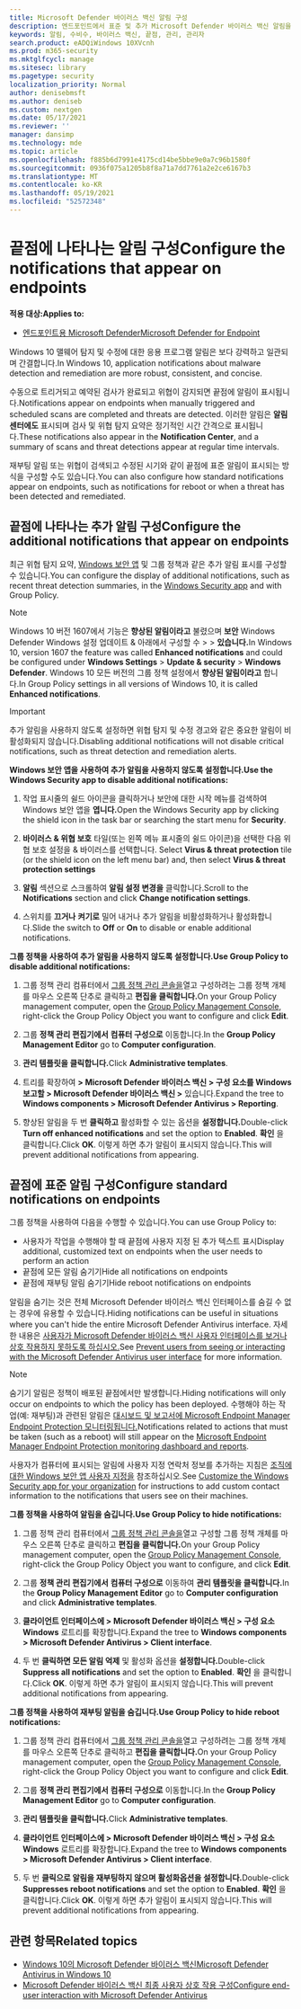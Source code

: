 ```yaml
---
title: Microsoft Defender 바이러스 백신 알림 구성
description: 엔드포인트에서 표준 및 추가 Microsoft Defender 바이러스 백신 알림을 모두 구성하고 사용자 지정하는 방법을 알아봅니다.
keywords: 알림, 수비수, 바이러스 백신, 끝점, 관리, 관리자
search.product: eADQiWindows 10XVcnh
ms.prod: m365-security
ms.mktglfcycl: manage
ms.sitesec: library
ms.pagetype: security
localization_priority: Normal
author: denisebmsft
ms.author: deniseb
ms.custom: nextgen
ms.date: 05/17/2021
ms.reviewer: ''
manager: dansimp
ms.technology: mde
ms.topic: article
ms.openlocfilehash: f885b6d7991e4175cd14be5bbe9e0a7c96b1580f
ms.sourcegitcommit: 0936f075a1205b8f8a71a7dd7761a2e2ce6167b3
ms.translationtype: MT
ms.contentlocale: ko-KR
ms.lasthandoff: 05/19/2021
ms.locfileid: "52572348"
---
```

# <a name="configure-the-notifications-that-appear-on-endpoints"></a><span data-ttu-id="d2d22-104">끝점에 나타나는 알림 구성</span><span class="sxs-lookup"><span data-stu-id="d2d22-104">Configure the notifications that appear on endpoints</span></span>

<span data-ttu-id="d2d22-105">**적용 대상:**</span><span class="sxs-lookup"><span data-stu-id="d2d22-105">**Applies to:**</span></span>

- [<span data-ttu-id="d2d22-106">엔드포인트용 Microsoft Defender</span><span class="sxs-lookup"><span data-stu-id="d2d22-106">Microsoft Defender for Endpoint</span></span>](/microsoft-365/security/defender-endpoint/)

<span data-ttu-id="d2d22-107">Windows 10 맬웨어 탐지 및 수정에 대한 응용 프로그램 알림은 보다 강력하고 일관되며 간결합니다.</span><span class="sxs-lookup"><span data-stu-id="d2d22-107">In Windows 10, application notifications about malware detection and remediation are more robust, consistent, and concise.</span></span>

<span data-ttu-id="d2d22-108">수동으로 트리거되고 예약된 검사가 완료되고 위협이 감지되면 끝점에 알림이 표시됩니다.</span><span class="sxs-lookup"><span data-stu-id="d2d22-108">Notifications appear on endpoints when manually triggered and scheduled scans are completed and threats are detected.</span></span> <span data-ttu-id="d2d22-109">이러한 알림은 **알림 센터에도** 표시되며 검사 및 위협 탐지 요약은 정기적인 시간 간격으로 표시됩니다.</span><span class="sxs-lookup"><span data-stu-id="d2d22-109">These notifications also appear in the **Notification Center**, and a summary of scans and threat detections appear at regular time intervals.</span></span>

<span data-ttu-id="d2d22-110">재부팅 알림 또는 위협이 검색되고 수정된 시기와 같이 끝점에 표준 알림이 표시되는 방식을 구성할 수도 있습니다.</span><span class="sxs-lookup"><span data-stu-id="d2d22-110">You can also configure how standard notifications appear on endpoints, such as notifications for reboot or when a threat has been detected and remediated.</span></span>

## <a name="configure-the-additional-notifications-that-appear-on-endpoints"></a><span data-ttu-id="d2d22-111">끝점에 나타나는 추가 알림 구성</span><span class="sxs-lookup"><span data-stu-id="d2d22-111">Configure the additional notifications that appear on endpoints</span></span>

<span data-ttu-id="d2d22-112">최근 위협 탐지 요약, [Windows 보안 앱](microsoft-defender-security-center-antivirus.md) 및 그룹 정책과 같은 추가 알림 표시를 구성할 수 있습니다.</span><span class="sxs-lookup"><span data-stu-id="d2d22-112">You can configure the display of additional notifications, such as recent threat detection summaries, in the [Windows Security app](microsoft-defender-security-center-antivirus.md) and with Group Policy.</span></span>

> [!NOTE]
> <span data-ttu-id="d2d22-113">Windows 10 버전 1607에서 기능은 **향상된 알림이라고** 불렸으며 **보안** Windows Defender Windows 설정 업데이트 & 아래에서 구성할 수  >    >  **있습니다.**</span><span class="sxs-lookup"><span data-stu-id="d2d22-113">In Windows 10, version 1607 the feature was called **Enhanced notifications** and could be configured under **Windows Settings** > **Update & security** > **Windows Defender**.</span></span> <span data-ttu-id="d2d22-114">Windows 10 모든 버전의 그룹 정책 설정에서 **향상된 알림이라고** 합니다.</span><span class="sxs-lookup"><span data-stu-id="d2d22-114">In Group Policy settings in all versions of Windows 10, it is called **Enhanced notifications**.</span></span>

> [!IMPORTANT]
> <span data-ttu-id="d2d22-115">추가 알림을 사용하지 않도록 설정하면 위협 탐지 및 수정 경고와 같은 중요한 알림이 비활성화되지 않습니다.</span><span class="sxs-lookup"><span data-stu-id="d2d22-115">Disabling additional notifications will not disable critical notifications, such as threat detection and remediation alerts.</span></span>

<span data-ttu-id="d2d22-116">**Windows 보안 앱을 사용하여 추가 알림을 사용하지 않도록 설정합니다.**</span><span class="sxs-lookup"><span data-stu-id="d2d22-116">**Use the Windows Security app to disable additional notifications:**</span></span>

1. <span data-ttu-id="d2d22-117">작업 표시줄의 쉴드 아이콘을 클릭하거나 보안에 대한 시작 메뉴를 검색하여 Windows 보안 앱을 **엽니다.**</span><span class="sxs-lookup"><span data-stu-id="d2d22-117">Open the Windows Security app by clicking the shield icon in the task bar or searching the start menu for **Security**.</span></span>

2. <span data-ttu-id="d2d22-118">**바이러스 & 위협 보호** 타일(또는 왼쪽 메뉴 표시줄의 쉴드 아이콘)을 선택한 다음 위협 보호 설정을 & 바이러스를 선택합니다. </span><span class="sxs-lookup"><span data-stu-id="d2d22-118">Select **Virus & threat protection** tile (or the shield icon on the left menu bar) and, then select **Virus & threat protection settings**</span></span>

3. <span data-ttu-id="d2d22-119">**알림** 섹션으로 스크롤하여 **알림 설정 변경을** 클릭합니다.</span><span class="sxs-lookup"><span data-stu-id="d2d22-119">Scroll to the **Notifications** section and click **Change notification settings**.</span></span>

4. <span data-ttu-id="d2d22-120">스위치를 **끄거나** **켜기로** 밀어 내거나 추가 알림을 비활성화하거나 활성화합니다.</span><span class="sxs-lookup"><span data-stu-id="d2d22-120">Slide the switch to **Off** or **On** to disable or enable additional notifications.</span></span>

<span data-ttu-id="d2d22-121">**그룹 정책을 사용하여 추가 알림을 사용하지 않도록 설정합니다.**</span><span class="sxs-lookup"><span data-stu-id="d2d22-121">**Use Group Policy to disable additional notifications:**</span></span>

1. <span data-ttu-id="d2d22-122">그룹 정책 관리 컴퓨터에서 [그룹 정책 관리 콘솔을](/previous-versions/windows/it-pro/windows-server-2008-R2-and-2008/cc731212(v=ws.11))열고 구성하려는 그룹 정책 개체를 마우스 오른쪽 단추로 클릭하고 **편집을 클릭합니다.**</span><span class="sxs-lookup"><span data-stu-id="d2d22-122">On your Group Policy management computer, open the [Group Policy Management Console](/previous-versions/windows/it-pro/windows-server-2008-R2-and-2008/cc731212(v=ws.11)), right-click the Group Policy Object you want to configure and click **Edit**.</span></span>

2. <span data-ttu-id="d2d22-123">그룹 **정책 관리 편집기에서** **컴퓨터 구성으로** 이동합니다.</span><span class="sxs-lookup"><span data-stu-id="d2d22-123">In the **Group Policy Management Editor** go to **Computer configuration**.</span></span>

3. <span data-ttu-id="d2d22-124">**관리 템플릿을 클릭합니다.**</span><span class="sxs-lookup"><span data-stu-id="d2d22-124">Click **Administrative templates**.</span></span>

4. <span data-ttu-id="d2d22-125">트리를 확장하여 **> Microsoft Defender 바이러스 백신 > 구성 요소를 Windows 보고할 > Microsoft Defender 바이러스 백신 >** 있습니다.</span><span class="sxs-lookup"><span data-stu-id="d2d22-125">Expand the tree to **Windows components > Microsoft Defender Antivirus > Reporting**.</span></span>

5. <span data-ttu-id="d2d22-126">향상된 알림을 두 번 **클릭하고** 활성화할 수 있는 옵션을 **설정합니다.**</span><span class="sxs-lookup"><span data-stu-id="d2d22-126">Double-click **Turn off enhanced notifications** and set the option to **Enabled**.</span></span> <span data-ttu-id="d2d22-127">**확인** 을 클릭합니다.</span><span class="sxs-lookup"><span data-stu-id="d2d22-127">Click **OK**.</span></span> <span data-ttu-id="d2d22-128">이렇게 하면 추가 알림이 표시되지 않습니다.</span><span class="sxs-lookup"><span data-stu-id="d2d22-128">This will prevent additional notifications from appearing.</span></span>

## <a name="configure-standard-notifications-on-endpoints"></a><span data-ttu-id="d2d22-129">끝점에 표준 알림 구성</span><span class="sxs-lookup"><span data-stu-id="d2d22-129">Configure standard notifications on endpoints</span></span>

<span data-ttu-id="d2d22-130">그룹 정책을 사용하여 다음을 수행할 수 있습니다.</span><span class="sxs-lookup"><span data-stu-id="d2d22-130">You can use Group Policy to:</span></span>

- <span data-ttu-id="d2d22-131">사용자가 작업을 수행해야 할 때 끝점에 사용자 지정 된 추가 텍스트 표시</span><span class="sxs-lookup"><span data-stu-id="d2d22-131">Display additional, customized text on endpoints when the user needs to perform an action</span></span>
- <span data-ttu-id="d2d22-132">끝점에 모든 알림 숨기기</span><span class="sxs-lookup"><span data-stu-id="d2d22-132">Hide all notifications on endpoints</span></span>
- <span data-ttu-id="d2d22-133">끝점에 재부팅 알림 숨기기</span><span class="sxs-lookup"><span data-stu-id="d2d22-133">Hide reboot notifications on endpoints</span></span>

<span data-ttu-id="d2d22-134">알림을 숨기는 것은 전체 Microsoft Defender 바이러스 백신 인터페이스를 숨길 수 없는 경우에 유용할 수 있습니다.</span><span class="sxs-lookup"><span data-stu-id="d2d22-134">Hiding notifications can be useful in situations where you can't hide the entire Microsoft Defender Antivirus interface.</span></span> <span data-ttu-id="d2d22-135">자세한 내용은 [사용자가 Microsoft Defender 바이러스 백신 사용자 인터페이스를 보거나 상호 작용하지 못하도록 하십시오.](prevent-end-user-interaction-microsoft-defender-antivirus.md)</span><span class="sxs-lookup"><span data-stu-id="d2d22-135">See [Prevent users from seeing or interacting with the Microsoft Defender Antivirus user interface](prevent-end-user-interaction-microsoft-defender-antivirus.md) for more information.</span></span> 

> [!NOTE]
> <span data-ttu-id="d2d22-136">숨기기 알림은 정책이 배포된 끝점에서만 발생합니다.</span><span class="sxs-lookup"><span data-stu-id="d2d22-136">Hiding notifications will only occur on endpoints to which the policy has been deployed.</span></span> <span data-ttu-id="d2d22-137">수행해야 하는 작업(예: 재부팅)과 관련된 알림은 [대시보드 및 보고서에 Microsoft Endpoint Manager Endpoint Protection 모니터링됩니다.](/configmgr/protect/deploy-use/monitor-endpoint-protection)</span><span class="sxs-lookup"><span data-stu-id="d2d22-137">Notifications related to actions that must be taken (such as a reboot) will still appear on the [Microsoft Endpoint Manager Endpoint Protection monitoring dashboard and reports](/configmgr/protect/deploy-use/monitor-endpoint-protection).</span></span> 

<span data-ttu-id="d2d22-138">사용자가 컴퓨터에 표시되는 알림에 사용자 지정 연락처 정보를 추가하는 지침은 [조직에 대한 Windows 보안 앱 사용자 지정을](/windows/security/threat-protection/windows-defender-security-center/windows-defender-security-center) 참조하십시오.</span><span class="sxs-lookup"><span data-stu-id="d2d22-138">See [Customize the Windows Security app for your organization](/windows/security/threat-protection/windows-defender-security-center/windows-defender-security-center) for instructions to add custom contact information to the notifications that users see on their machines.</span></span>

<span data-ttu-id="d2d22-139">**그룹 정책을 사용하여 알림을 숨깁니다.**</span><span class="sxs-lookup"><span data-stu-id="d2d22-139">**Use Group Policy to hide notifications:**</span></span>

1. <span data-ttu-id="d2d22-140">그룹 정책 관리 컴퓨터에서 [그룹 정책 관리 콘솔을](/previous-versions/windows/it-pro/windows-server-2008-R2-and-2008/cc731212(v=ws.11))열고 구성할 그룹 정책 개체를 마우스 오른쪽 단추로 클릭하고 **편집을 클릭합니다.**</span><span class="sxs-lookup"><span data-stu-id="d2d22-140">On your Group Policy management computer, open the [Group Policy Management Console](/previous-versions/windows/it-pro/windows-server-2008-R2-and-2008/cc731212(v=ws.11)), right-click the Group Policy Object you want to configure, and click **Edit**.</span></span>

2. <span data-ttu-id="d2d22-141">그룹 **정책 관리 편집기에서** **컴퓨터 구성으로** 이동하여 **관리 템플릿을 클릭합니다.**</span><span class="sxs-lookup"><span data-stu-id="d2d22-141">In the **Group Policy Management Editor** go to **Computer configuration** and click **Administrative templates**.</span></span>

3. <span data-ttu-id="d2d22-142">**클라이언트 인터페이스에 > Microsoft Defender 바이러스 백신 > 구성 요소Windows** 로트리를 확장합니다.</span><span class="sxs-lookup"><span data-stu-id="d2d22-142">Expand the tree to **Windows components > Microsoft Defender Antivirus > Client interface**.</span></span> 

4. <span data-ttu-id="d2d22-143">두 번 **클릭하면 모든 알림 억제** 및 활성화 옵션을 **설정합니다.**</span><span class="sxs-lookup"><span data-stu-id="d2d22-143">Double-click **Suppress all notifications** and set the option to **Enabled**.</span></span> <span data-ttu-id="d2d22-144">**확인** 을 클릭합니다.</span><span class="sxs-lookup"><span data-stu-id="d2d22-144">Click **OK**.</span></span> <span data-ttu-id="d2d22-145">이렇게 하면 추가 알림이 표시되지 않습니다.</span><span class="sxs-lookup"><span data-stu-id="d2d22-145">This will prevent additional notifications from appearing.</span></span>

<span data-ttu-id="d2d22-146">**그룹 정책을 사용하여 재부팅 알림을 숨깁니다.**</span><span class="sxs-lookup"><span data-stu-id="d2d22-146">**Use Group Policy to hide reboot notifications:**</span></span>

1. <span data-ttu-id="d2d22-147">그룹 정책 관리 컴퓨터에서 [그룹 정책 관리 콘솔을](/previous-versions/windows/it-pro/windows-server-2008-R2-and-2008/cc731212(v=ws.11))열고 구성하려는 그룹 정책 개체를 마우스 오른쪽 단추로 클릭하고 **편집을 클릭합니다.**</span><span class="sxs-lookup"><span data-stu-id="d2d22-147">On your Group Policy management computer, open the [Group Policy Management Console](/previous-versions/windows/it-pro/windows-server-2008-R2-and-2008/cc731212(v=ws.11)), right-click the Group Policy Object you want to configure and click **Edit**.</span></span>

2. <span data-ttu-id="d2d22-148">그룹 **정책 관리 편집기에서** **컴퓨터 구성으로** 이동합니다.</span><span class="sxs-lookup"><span data-stu-id="d2d22-148">In the **Group Policy Management Editor** go to **Computer configuration**.</span></span>

3. <span data-ttu-id="d2d22-149">**관리 템플릿을 클릭합니다.**</span><span class="sxs-lookup"><span data-stu-id="d2d22-149">Click **Administrative templates**.</span></span>

4. <span data-ttu-id="d2d22-150">**클라이언트 인터페이스에 > Microsoft Defender 바이러스 백신 > 구성 요소Windows** 로트리를 확장합니다.</span><span class="sxs-lookup"><span data-stu-id="d2d22-150">Expand the tree to **Windows components > Microsoft Defender Antivirus > Client interface**.</span></span>

5. <span data-ttu-id="d2d22-151">두 번 **클릭으로 알림을 재부팅하지 않으며** **활성화옵션을 설정합니다.**</span><span class="sxs-lookup"><span data-stu-id="d2d22-151">Double-click **Suppresses reboot notifications** and set the option to **Enabled**.</span></span> <span data-ttu-id="d2d22-152">**확인** 을 클릭합니다.</span><span class="sxs-lookup"><span data-stu-id="d2d22-152">Click **OK**.</span></span> <span data-ttu-id="d2d22-153">이렇게 하면 추가 알림이 표시되지 않습니다.</span><span class="sxs-lookup"><span data-stu-id="d2d22-153">This will prevent additional notifications from appearing.</span></span>

## <a name="related-topics"></a><span data-ttu-id="d2d22-154">관련 항목</span><span class="sxs-lookup"><span data-stu-id="d2d22-154">Related topics</span></span>

- [<span data-ttu-id="d2d22-155">Windows 10의 Microsoft Defender 바이러스 백신</span><span class="sxs-lookup"><span data-stu-id="d2d22-155">Microsoft Defender Antivirus in Windows 10</span></span>](microsoft-defender-antivirus-in-windows-10.md)
- [<span data-ttu-id="d2d22-156">Microsoft Defender 바이러스 백신 최종 사용자 상호 작용 구성</span><span class="sxs-lookup"><span data-stu-id="d2d22-156">Configure end-user interaction with Microsoft Defender Antivirus</span></span>](configure-end-user-interaction-microsoft-defender-antivirus.md)
